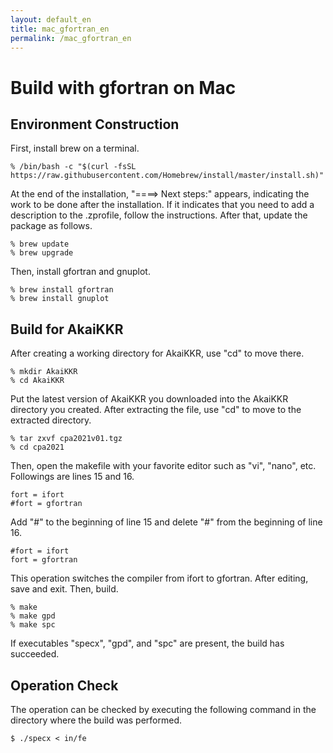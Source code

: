 ```yaml
---
layout: default_en
title: mac_gfortran_en
permalink: /mac_gfortran_en
---
```


# Build with gfortran on Mac

## Environment Construction
First, install brew on a terminal. 
```
% /bin/bash -c "$(curl -fsSL https://raw.githubusercontent.com/Homebrew/install/master/install.sh)"
```
At the end of the installation, "====> Next steps:" appears, indicating the work to be done after the installation. If it indicates that you need to add a description to the .zprofile, follow the instructions. After that, update the package as follows. 
```
% brew update
% brew upgrade
```
Then, install gfortran and gnuplot.
```
% brew install gfortran
% brew install gnuplot
```

## Build for AkaiKKR
After creating a working directory for AkaiKKR, use "cd" to move there.
```
% mkdir AkaiKKR
% cd AkaiKKR
```
Put the latest version of AkaiKKR you downloaded into the AkaiKKR directory you created. After extracting the file, use "cd" to move to the extracted directory.
```
% tar zxvf cpa2021v01.tgz
% cd cpa2021
```
Then, open the makefile with your favorite editor such as "vi", "nano", etc. Followings are lines 15 and 16.
```
fort = ifort
#fort = gfortran
```
Add "#" to the beginning of line 15 and delete "#" from the beginning of line 16.
```
#fort = ifort
fort = gfortran
```
This operation switches the compiler from ifort to gfortran. After editing, save and exit. Then, build.
```
% make
% make gpd
% make spc
```
If executables "specx", "gpd", and "spc" are present, the build has succeeded.

## Operation Check

The operation can be checked by executing the following command in the directory where the build was performed.
```
$ ./specx < in/fe
```
